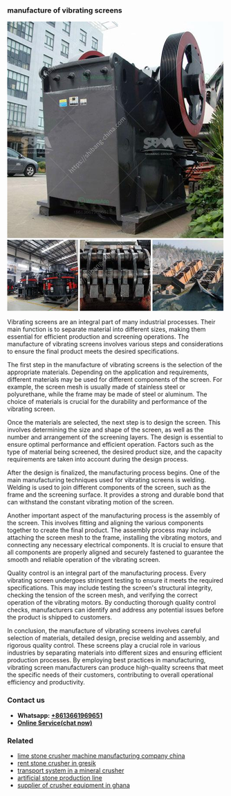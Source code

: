 <h3>manufacture of vibrating screens</h3><img src='1703042191.jpg' alt=''><p>Vibrating screens are an integral part of many industrial processes. Their main function is to separate material into different sizes, making them essential for efficient production and screening operations. The manufacture of vibrating screens involves various steps and considerations to ensure the final product meets the desired specifications.</p><p>The first step in the manufacture of vibrating screens is the selection of the appropriate materials. Depending on the application and requirements, different materials may be used for different components of the screen. For example, the screen mesh is usually made of stainless steel or polyurethane, while the frame may be made of steel or aluminum. The choice of materials is crucial for the durability and performance of the vibrating screen.</p><p>Once the materials are selected, the next step is to design the screen. This involves determining the size and shape of the screen, as well as the number and arrangement of the screening layers. The design is essential to ensure optimal performance and efficient operation. Factors such as the type of material being screened, the desired product size, and the capacity requirements are taken into account during the design process.</p><p>After the design is finalized, the manufacturing process begins. One of the main manufacturing techniques used for vibrating screens is welding. Welding is used to join different components of the screen, such as the frame and the screening surface. It provides a strong and durable bond that can withstand the constant vibrating motion of the screen.</p><p>Another important aspect of the manufacturing process is the assembly of the screen. This involves fitting and aligning the various components together to create the final product. The assembly process may include attaching the screen mesh to the frame, installing the vibrating motors, and connecting any necessary electrical components. It is crucial to ensure that all components are properly aligned and securely fastened to guarantee the smooth and reliable operation of the vibrating screen.</p><p>Quality control is an integral part of the manufacturing process. Every vibrating screen undergoes stringent testing to ensure it meets the required specifications. This may include testing the screen's structural integrity, checking the tension of the screen mesh, and verifying the correct operation of the vibrating motors. By conducting thorough quality control checks, manufacturers can identify and address any potential issues before the product is shipped to customers.</p><p>In conclusion, the manufacture of vibrating screens involves careful selection of materials, detailed design, precise welding and assembly, and rigorous quality control. These screens play a crucial role in various industries by separating materials into different sizes and ensuring efficient production processes. By employing best practices in manufacturing, vibrating screen manufacturers can produce high-quality screens that meet the specific needs of their customers, contributing to overall operational efficiency and productivity.</p><h3>Contact us</h3><ul><li><strong>Whatsapp:&nbsp;<a href="https://wa.me/8613661969651">+8613661969651</a></strong></li><li><a href="https://swt.shibang-china.com/?git&amp;zhl&amp;manufacture of vibrating screens"><strong>Online Service(chat now)</strong></a></li></ul><h3>Related</h3><ul><li><a href='lime stone crusher machine manufacturing company china.md'>lime stone crusher machine manufacturing company china</a></li><li><a href='rent stone crusher in gresik.md'>rent stone crusher in gresik</a></li><li><a href='transport system in a mineral crusher.md'>transport system in a mineral crusher</a></li><li><a href='artificial stone production line.md'>artificial stone production line</a></li><li><a href='supplier of crusher equipment in ghana.md'>supplier of crusher equipment in ghana</a></li></ul>
